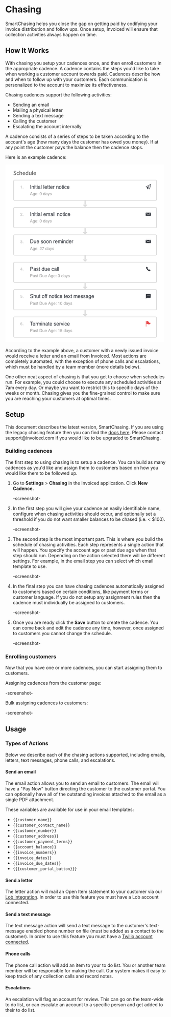 # Chasing

SmartChasing helps you close the gap on getting paid by codifying your invoice distribution and follow ups. Once setup, Invoiced will ensure that collection activities always happen on time.

## How It Works

With chasing you setup your cadences once, and then enroll customers in the appropriate cadence. A cadence contains the steps you'd like to take when working a customer account towards paid. Cadences describe how and when to follow up with your customers. Each communication is personalized to the account to maximize its effectiveness.

Chasing cadences support the following activities:
- Sending an email
- Mailing a physical letter
- Sending a text message
- Calling the customer
- Escalating the account internally

A cadence consists of a series of steps to be taken according to the account's age (how many days the customer has owed you money). If at any point the customer pays the balance then the cadence stops.

Here is an example cadence:

[![Example Chasing Cadence](../img/chasing-cadence-example.png)](../img/chasing-cadence-example.png)

According to the example above, a customer with a newly issued invoice would receive a letter and an email from Invoiced. Most actions are completely automated, with the exception of phone calls and escalations, which must be handled by a team member (more details below). 

One other neat aspect of chasing is that you get to choose when schedules run. For example, you could choose to execute any scheduled activities at 7am every day. Or maybe you want to restrict this to specific days of the weeks or month. Chasing gives you the fine-grained control to make sure you are reaching your customers at optimal times.

## Setup

<p class="alert alert-info">This document describes the latest version, SmartChasing. If you are using the legacy chasing feature then you can find the <a href="/docs/guides/chasing-legacy">docs here</a>. Please contact support@invoiced.com if you would like to be upgraded to SmartChasing.</p>

### Building cadences

The first step to using chasing is to setup a cadence. You can build as many cadences as you'd like and assign them to customers based on how you would like them to be followed up.

1. Go to **Settings** > **Chasing** in the Invoiced application. Click **New Cadence.**

   -screenshot-

2. In the first step you will give your cadence an easily identifiable name, configure when chasing activities should occur, and optionally set a threshold if you do not want smaller balances to be chased (i.e. < $100).

   -screenshot-

3. The second step is the most important part. This is where you build the schedule of chasing activities. Each step represents a single action that will happen. You specify the account age or past due age when that step should run. Depending on the action selected there will be different settings. For example, in the email step you can select which email template to use.

   -screenshot-

4. In the final step you can have chasing cadences automatically assigned to customers based on certain conditions, like payment terms or customer language. If you do not setup any assignment rules then the cadence must individually be assigned to customers.

   -screenshot-

5. Once you are ready click the **Save** button to create the cadence. You can come back and edit the cadence any time, however, once assigned to customers you cannot change the schedule.

   -screenshot-

### Enrolling customers

Now that you have one or more cadences, you can start assigning them to customers.

Assigning cadences from the customer page:

-screenshot-

Bulk assigning cadences to customers:

-screenshot-

## Usage

### Types of Actions

Below we describe each of the chasing actions supported, including emails, letters, text messages, phone calls, and escalations.

#### Send an email

The email action allows you to send an email to customers. The email will have a "Pay Now" button directing the customer to the customer portal. You can optionally have all of the outstanding invoices attached to the email as a single PDF attachment.

These variables are available for use in your email templates:
- `{{customer_name}}`
- `{{customer_contact_name}}`
- `{{customer_number}}`
- `{{customer_address}}`
- `{{customer_payment_terms}}`
- `{{account_balance}}`
- `{{invoice_numbers}}`
- `{{invoice_dates}}`
- `{{invoice_due_dates}}`
- `{{{customer_portal_button}}}`

#### Send a letter

The letter action will mail an Open Item statement to your customer via our [Lob integration](/docs/integrations/lob). In order to use this feature you must have a Lob account connected.

#### Send a text message

The text message action will send a text message to the customer's text-message enabled phone number on file (must be added as a contact to the customer). In order to use this feature you must have a [Twilio account connected](/docs/integrations/twilio).

#### Phone calls

The phone call action will add an item to your to do list. You or another team member will be responsible for making the call. Our system makes it easy to keep track of any collection calls and record notes.

#### Escalations

An escalation will flag an account for review. This can go on the team-wide to do list, or can escalate an account to a specific person and get added to their to do list.